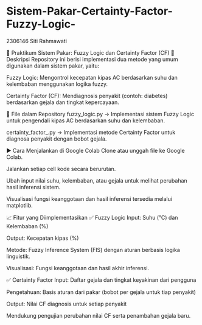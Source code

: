 # Sistem-Pakar-Certainty-Factor-Fuzzy-Logic-
2306146 Siti Rahmawati

🧪 Praktikum Sistem Pakar: Fuzzy Logic dan Certainty Factor (CF)
📌 Deskripsi
Repository ini berisi implementasi dua metode yang umum digunakan dalam sistem pakar, yaitu:

Fuzzy Logic: Mengontrol kecepatan kipas AC berdasarkan suhu dan kelembaban menggunakan logika fuzzy.

Certainty Factor (CF): Mendiagnosis penyakit (contoh: diabetes) berdasarkan gejala dan tingkat kepercayaan.

📁 File dalam Repository
fuzzy_logic.py → Implementasi sistem Fuzzy Logic untuk pengendali kipas AC berdasarkan suhu dan kelembaban.

certainty_factor_.py → Implementasi metode Certainty Factor untuk diagnosa penyakit dengan bobot gejala.

▶️ Cara Menjalankan di Google Colab
Clone atau unggah file ke Google Colab.

Jalankan setiap cell kode secara berurutan.

Ubah input nilai suhu, kelembaban, atau gejala untuk melihat perubahan hasil inferensi sistem.

Visualisasi fungsi keanggotaan dan hasil inferensi tersedia melalui matplotlib.

📈 Fitur yang Diimplementasikan
✅ Fuzzy Logic
Input: Suhu (°C) dan Kelembaban (%)

Output: Kecepatan kipas (%)

Metode: Fuzzy Inference System (FIS) dengan aturan berbasis logika linguistik.

Visualisasi: Fungsi keanggotaan dan hasil akhir inferensi.

✅ Certainty Factor
Input: Daftar gejala dan tingkat keyakinan dari pengguna

Pengetahuan: Basis aturan dari pakar (bobot per gejala untuk tiap penyakit)

Output: Nilai CF diagnosis untuk setiap penyakit

Mendukung pengujian perubahan nilai CF serta penambahan gejala baru.
